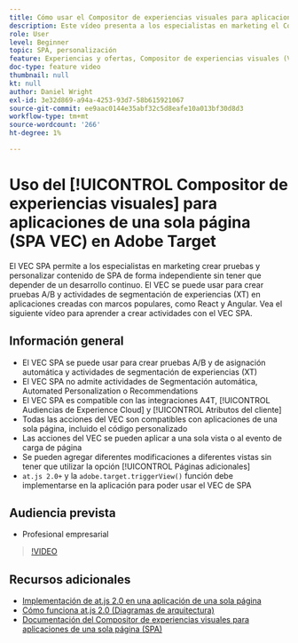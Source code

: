 ```yaml
---
title: Cómo usar el Compositor de experiencias visuales para aplicaciones de una sola página (SPA VEC)
description: Este vídeo presenta a los especialistas en marketing el Compositor de experiencias visuales de Adobe Target para aplicaciones de una sola página (SPA VEC). Vea este vídeo para aprender a crear actividades utilizando el VEC SPA.
role: User
level: Beginner
topic: SPA, personalización
feature: Experiencias y ofertas, Compositor de experiencias visuales (VEC)
doc-type: feature video
thumbnail: null
kt: null
author: Daniel Wright
exl-id: 3e32d869-a94a-4253-93d7-58b615921067
source-git-commit: ee9aac0144e35abf32c5d8eafe10a013bf30d8d3
workflow-type: tm+mt
source-wordcount: '266'
ht-degree: 1%

---
```


# Uso del [!UICONTROL Compositor de experiencias visuales] para aplicaciones de una sola página (SPA VEC) en Adobe Target

El VEC SPA permite a los especialistas en marketing crear pruebas y personalizar contenido de SPA de forma independiente sin tener que depender de un desarrollo continuo. El VEC se puede usar para crear pruebas A/B y actividades de segmentación de experiencias (XT) en aplicaciones creadas con marcos populares, como React y Angular. Vea el siguiente vídeo para aprender a crear actividades con el VEC SPA.

## Información general

* El VEC SPA se puede usar para crear pruebas A/B y de asignación automática y actividades de segmentación de experiencias (XT)
* El VEC SPA no admite actividades de Segmentación automática, Automated Personalization o Recommendations
* El VEC SPA es compatible con las integraciones A4T, [!UICONTROL Audiencias de Experience Cloud] y [!UICONTROL Atributos del cliente]
* Todas las acciones del VEC son compatibles con aplicaciones de una sola página, incluido el código personalizado
* Las acciones del VEC se pueden aplicar a una sola vista o al evento de carga de página
* Se pueden agregar diferentes modificaciones a diferentes vistas sin tener que utilizar la opción [!UICONTROL Páginas adicionales]
* `at.js 2.0+` y la  `adobe.target.triggerView()` función debe implementarse en la aplicación para poder usar el VEC de SPA

## Audiencia prevista

* Profesional empresarial

>[!VIDEO](https://video.tv.adobe.com/v/26249?quality=12)


## Recursos adicionales

* [Implementación de at.js 2.0 en una aplicación de una sola página](../implementation/implement-atjs-20-in-a-single-page-application.md)
* [Cómo funciona at.js 2.0 (Diagramas de arquitectura)](../implementation/understanding-how-atjs-20-works.md)
* [Documentación del Compositor de experiencias visuales para aplicaciones de una sola página (SPA)](https://docs.adobe.com/help/en/target/using/experiences/spa-visual-experience-composer.html)
